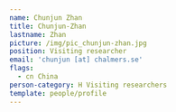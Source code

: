 ```yaml
---
name: Chunjun Zhan
title: Chunjun-Zhan
lastname: Zhan
picture: /img/pic_chunjun-zhan.jpg
position: Visiting researcher
email: 'chunjun [at] chalmers.se'
flags:
  - cn China
person-category: H Visiting researchers
template: people/profile
---
```



